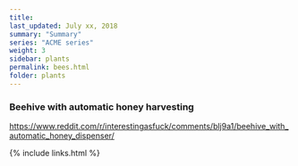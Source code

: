 ```yaml
---
title:  
last_updated: July xx, 2018
summary: "Summary"
series: "ACME series"
weight: 3
sidebar: plants
permalink: bees.html
folder: plants
---
```


### Beehive with automatic honey harvesting
https://www.reddit.com/r/interestingasfuck/comments/blj9a1/beehive_with_automatic_honey_dispenser/

{% include links.html %}
